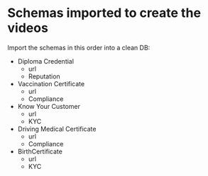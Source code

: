 # Schemas imported to create the videos

Import the schemas in this order into a clean DB:

- Diploma Credential
  - url
  - Reputation
- Vaccination Certificate
  - url
  - Compliance
- Know Your Customer
  - url
  - KYC
- Driving Medical Certificate
  - url
  - Compliance
- BirthCertificate
  - url
  - KYC
